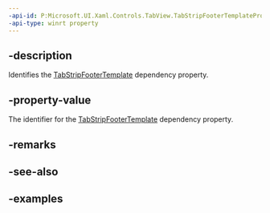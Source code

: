 ```yaml
---
-api-id: P:Microsoft.UI.Xaml.Controls.TabView.TabStripFooterTemplateProperty
-api-type: winrt property
---
```


## -description

Identifies the [TabStripFooterTemplate](tabview_tabstripfootertemplate.md) dependency property.

## -property-value

The identifier for the [TabStripFooterTemplate](tabview_tabstripfootertemplate.md) dependency property.

## -remarks

## -see-also

## -examples


